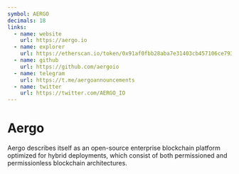 ```yaml
---
symbol: AERGO
decimals: 18
links:
  - name: website
    url: https://aergo.io
  - name: explorer
    url: https://etherscan.io/token/0x91af0fbb28aba7e31403cb457106ce79397fd4e6
  - name: github
    url: https://github.com/aergoio
  - name: telegram
    url: https://t.me/aergoannouncements
  - name: twitter
    url: https://twitter.com/AERGO_IO
---
```


# Aergo

Aergo describes itself as an open-source enterprise blockchain platform optimized for hybrid deployments, which consist of both permissioned and permissionless blockchain architectures.
